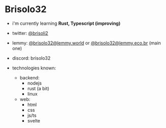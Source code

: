 # Brisolo32

- i'm currently learning **Rust, Typescript (improving)**
- twitter: [@brisoli2](https://twitter.com/brisoli2)
- lemmy: [@brisolo32@lemmy.world](https://lemmy.world/u/Brisolo32) or [@brisolo32@lemmy.eco.br](https://lemmy.eco.br/u/Brisolo32) (main one)
- discord: brisolo32

- technologies known:
	- backend:
		- nodejs
		- rust (a bit)
		- linux
	- web:
		- html
		- css
		- js/ts
		- svelte
